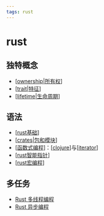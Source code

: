 ```yaml
---
tags: rust
---
```

# rust

## 独特概念

- [[ownership|所有权]]
- [[trait|特征]]
- [[lifetime|生命周期]]

## 语法

- [[rust基础]]
- [[crates|包和模块]]
- [[函数式编程]]：[[clojure]]与[[iterator]]
- [[rust智能指针]]
- [[rust宏编程]]

## 多任务

- [Rust 多线程编程](https://course.rs/advance/concurrency-with-threads/intro.html)
- [Rust 异步编程](https://course.rs/async-rust/async/intro.html)

[//begin]: # "Autogenerated link references for markdown compatibility"
[ownership|所有权]: concept/ownership.md "ownership"
[trait|特征]: concept/trait.md "trait"
[lifetime|生命周期]: concept/lifetime.md "生命周期"
[rust基础]: grammar/rust基础.md "rust基础"
[crates|包和模块]: grammar/crates.md "crates"
[函数式编程]: ../javascript/函数式编程.md "函数式编程"
[clojure]: grammar/clojure.md "闭包"
[iterator]: grammar/iterator.md "迭代器"
[rust智能指针]: grammar/rust智能指针.md "rust智能指针"
[rust宏编程]: grammar/rust宏编程.md "rust宏编程"
[//end]: # "Autogenerated link references"
